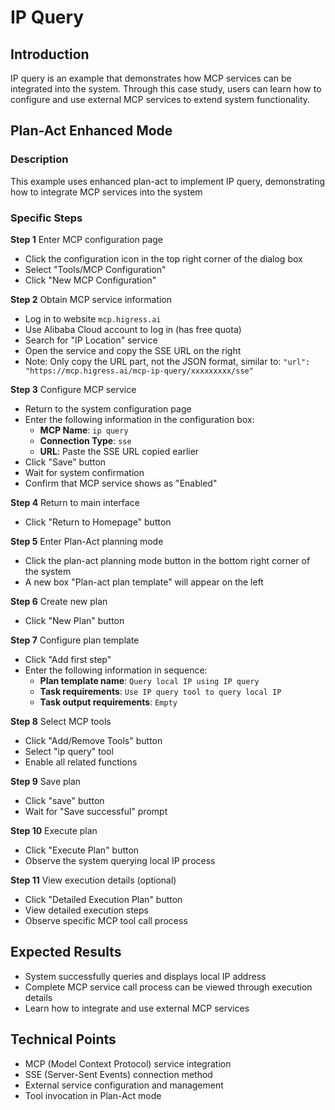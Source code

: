 # IP Query

## Introduction
IP query is an example that demonstrates how MCP services can be integrated into the system. Through this case study, users can learn how to configure and use external MCP services to extend system functionality.

## Plan-Act Enhanced Mode

### Description
This example uses enhanced plan-act to implement IP query, demonstrating how to integrate MCP services into the system

### Specific Steps

**Step 1** Enter MCP configuration page
- Click the configuration icon in the top right corner of the dialog box
- Select "Tools/MCP Configuration"
- Click "New MCP Configuration"

**Step 2** Obtain MCP service information
- Log in to website `mcp.higress.ai`
- Use Alibaba Cloud account to log in (has free quota)
- Search for "IP Location" service
- Open the service and copy the SSE URL on the right
- Note: Only copy the URL part, not the JSON format, similar to: `"url": "https://mcp.higress.ai/mcp-ip-query/xxxxxxxxx/sse"`

**Step 3** Configure MCP service
- Return to the system configuration page
- Enter the following information in the configuration box:
  - **MCP Name**: `ip query`
  - **Connection Type**: `sse`
  - **URL**: Paste the SSE URL copied earlier
- Click "Save" button
- Wait for system confirmation
- Confirm that MCP service shows as "Enabled"

**Step 4** Return to main interface
- Click "Return to Homepage" button

**Step 5** Enter Plan-Act planning mode
- Click the plan-act planning mode button in the bottom right corner of the system
- A new box "Plan-act plan template" will appear on the left

**Step 6** Create new plan
- Click "New Plan" button

**Step 7** Configure plan template
- Click "Add first step"
- Enter the following information in sequence:
  - **Plan template name**: `Query local IP using IP query`
  - **Task requirements**: `Use IP query tool to query local IP`
  - **Task output requirements**: `Empty`

**Step 8** Select MCP tools
- Click "Add/Remove Tools" button
- Select "ip query" tool
- Enable all related functions

**Step 9** Save plan
- Click "save" button
- Wait for "Save successful" prompt

**Step 10** Execute plan
- Click "Execute Plan" button
- Observe the system querying local IP process

**Step 11** View execution details (optional)
- Click "Detailed Execution Plan" button
- View detailed execution steps
- Observe specific MCP tool call process

## Expected Results
- System successfully queries and displays local IP address
- Complete MCP service call process can be viewed through execution details
- Learn how to integrate and use external MCP services

## Technical Points
- MCP (Model Context Protocol) service integration
- SSE (Server-Sent Events) connection method
- External service configuration and management
- Tool invocation in Plan-Act mode

